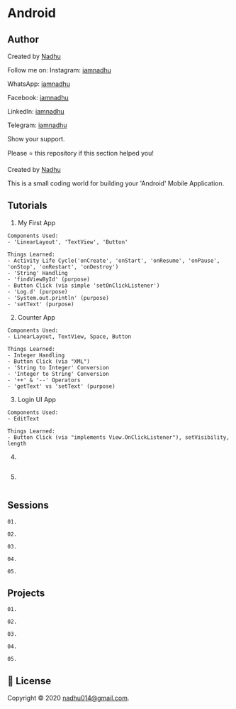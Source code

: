 # Android
## Author 
Created by [Nadhu](https://linktr.ee/iamnadhu)

Follow me on:
Instagram: [iamnadhu](https://www.instagram.com/iamnadhu/)

WhatsApp: [iamnadhu](https://api.whatsapp.com/send?phone=917293451396&lang=en)

Facebook: [iamnadhu](https://www.facebook.com/iamnadhu/)

Linkedln: [iamnadhu](https://www.linkedin.com/in/iamnadhu/)

Telegram: [iamnadhu](https://t.me/iamnadhu)

Show your support. 

Please ⭐️  this repository if this section helped you!

Created by [Nadhu](https://linktr.ee/iamnadhu)

This is a small coding world for building your 'Android' Mobile Application.


## Tutorials

01. My First App
```
Components Used:
- 'LinearLayout', 'TextView', 'Button'

Things Learned:
- Activity Life Cycle('onCreate', 'onStart', 'onResume', 'onPause', 'onStop', 'onRestart', 'onDestroy')
- 'String' Handling
- 'findViewById' (purpose)
- Button Click (via simple 'setOnClickListener')
- 'Log.d' (purpose)
- 'System.out.println' (purpose)
- 'setText' (purpose)
```

02. Counter App
```
Components Used:
- LinearLayout, TextView, Space, Button

Things Learned:
- Integer Handling
- Button Click (via "XML")
- 'String to Integer' Conversion
- 'Integer to String' Conversion
- '++' & '--' Operators 
- 'getText' vs 'setText' (purpose)
```

03. Login UI App
```
Components Used:
- EditText

Things Learned:
- Button Click (via "implements View.OnClickListener"), setVisibility, length
```

04. 
```
```

05. 
```
```


## Sessions

```
01. 

02. 

03. 

04. 

05. 
```


## Projects

```
01. 

02. 

03. 

04. 

05. 
```


## 📝 License
Copyright © 2020 nadhu014@gmail.com.
